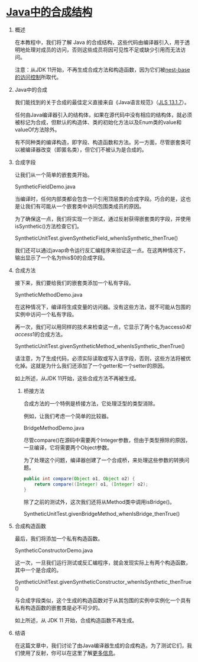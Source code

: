 # [Java中的合成结构](https://www.baeldung.com/java-synthetic)

1. 概述

    在本教程中，我们将了解 Java 的合成结构，这些代码由编译器引入，用于透明地处理对成员的访问，否则这些成员将因可见性不足或缺少引用而无法访问。

    注意：从JDK 11开始，不再生成合成方法和构造函数，因为它们被[nest-base的访问控制](https://www.baeldung.com/java-nest-based-access-control)所取代。

2. Java中的合成

    我们能找到的关于合成的最佳定义直接来自《Java语言规范》（[JLS 13.1.7](https://docs.oracle.com/javase/specs/jls/se8/html/jls-13.html)）。

    任何由Java编译器引入的结构体，如果在源代码中没有相应的结构体，就必须被标记为合成，但默认的构造体、类的初始化方法以及Enum类的value和valueOf方法除外。

    有不同种类的编译构造，即字段、构造函数和方法。另一方面，尽管嵌套类可以被编译器改变（即匿名类），但它们不被认为是合成的。

3. 合成字段

    让我们从一个简单的嵌套类开始。

    SyntheticFieldDemo.java

    当编译时，任何内部类都会包含一个引用顶层类的合成字段。巧合的是，这也是让我们有可能从一个嵌套类中访问包围类成员的原因。

    为了确保这一点，我们将实现一个测试，通过反射获得嵌套类的字段，并使用isSynthetic()方法检查它们。

    SyntheticUnitTest.givenSyntheticField_whenIsSynthetic_thenTrue()

    我们还可以通过javap命令运行反汇编程序来验证这一点。在这两种情况下，输出显示了一个名为this$0的合成字段。

4. 合成方法

    接下来，我们要给我们的嵌套类添加一个私有字段。

    SyntheticMethodDemo.java

    在这种情况下，编译将生成变量的访问器。没有这些方法，就不可能从包围的实例中访问一个私有字段。

    再一次，我们可以用同样的技术来检查这一点，它显示了两个名为access$0和access$1的合成方法。

    SyntheticUnitTest.givenSyntheticMethod_whenIsSynthetic_thenTrue()

    请注意，为了生成代码，必须实际读取或写入该字段，否则，这些方法将被优化掉。这就是为什么我们还添加了一个getter和一个setter的原因。

    如上所述，从JDK 11开始，这些合成方法不再被生成。

    1. 桥接方法

        合成方法的一个特例是桥接方法，它处理泛型的类型消除。

        例如，让我们考虑一个简单的比较器。

        BridgeMethodDemo.java

        尽管compare()在源码中需要两个Integer参数，但由于类型擦除的原因，一旦编译，它将需要两个Object参数。

        为了处理这个问题，编译器创建了一个合成桥，来处理这些参数的转换问题。

        ```java
        public int compare(Object o1, Object o2) {
            return compare((Integer) o1, (Integer) o2);
        }
        ```

        除了之前的测试外，这次我们还将从Method类中调用isBridge()。

        SyntheticUnitTest.givenBridgeMethod_whenIsBridge_thenTrue()

5. 合成构造函数

    最后，我们将添加一个私有构造函数。

    SyntheticConstructorDemo.java

    这一次，一旦我们运行测试或反汇编程序，就会发现实际上有两个构造函数，其中一个是合成的。

    SyntheticUnitTest.givenSyntheticConstructor_whenIsSynthetic_thenTrue()

    与合成字段类似，这个生成的构造函数对于从其包围的实例中实例化一个具有私有构造函数的嵌套类是必不可少的。

    如上所述，从 JDK 11 开始，合成构造函数不再生成。

6. 结语

    在这篇文章中，我们讨论了由Java编译器生成的合成构造。为了测试它们，我们使用了反射，你可以在这里了解[更多信息](https://www.baeldung.com/java-reflection)。
